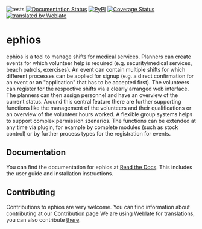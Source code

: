 ![tests](https://github.com/ephios-dev/ephios/workflows/tests/badge.svg)
[![Documentation Status](https://readthedocs.org/projects/ephios/badge/?version=latest)](https://docs.ephios.de/en/latest/?badge=latest)
[![PyPI](https://img.shields.io/pypi/v/ephios)](https://pypi.org/project/ephios/)
[![Coverage Status](https://coveralls.io/repos/github/ephios-dev/ephios/badge.svg?branch=main)](https://coveralls.io/github/ephios-dev/ephios?branch=main)
[![translated by Weblate](https://hosted.weblate.org/widgets/ephios/-/svg-badge.svg)](https://hosted.weblate.org/engage/ephios/)


# ephios

ephios is a tool to manage shifts for medical services.
Planners can create events for which volunteer help is required (e.g. security/medical services, beach patrols, exercises).
An event can contain multiple shifts for which different processes can be applied for signup 
(e.g. a direct confirmation for an event or an "application" that has to be accepted first).
The volunteers can register for the respective shifts via a clearly arranged web interface.
The planners can then assign personnel and have an overview of the current status.
Around this central feature there are further supporting functions like the management of the volunteers and their
qualifications or an overview of the volunteer hours worked. A flexible group systems helps to support complex permission
szenarios. The functions can be extended at any time via plugin, for example by complete modules (such as stock control)
or by further process types for the registration for events.

## Documentation
You can find the documentation for ephios at [Read the Docs](https://docs.ephios.de/en/latest). This includes
the user guide and installation instructions.

## Contributing
Contributions to ephios are very welcome. You can find information about contributing at our [Contribution page](https://docs.ephios.de/en/latest/development/contributing.html)
We are using Weblate for translations, you can also contribute [there](https://hosted.weblate.org/engage/ephios/).
